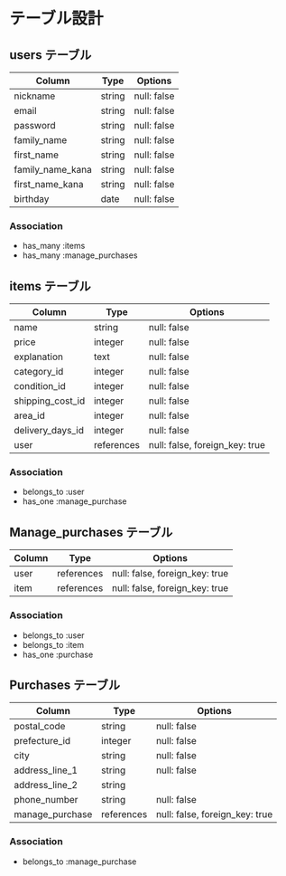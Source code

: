 # テーブル設計

## users テーブル

| Column           | Type   | Options     |
| ---------------- | ------ | ----------- |
| nickname         | string | null: false |
| email            | string | null: false |
| password         | string | null: false |
| family_name      | string | null: false |
| first_name       | string | null: false |
| family_name_kana | string | null: false |
| first_name_kana  | string | null: false |
| birthday         | date   | null: false |

### Association

- has_many :items
- has_many :manage_purchases

## items テーブル

| Column           | Type       | Options                        |
| ---------------- | ---------- | ------------------------------ |
| name             | string     | null: false                    |
| price            | integer    | null: false                    |
| explanation      | text       | null: false                    |
| category_id      | integer    | null: false                    |
| condition_id     | integer    | null: false                    |
| shipping_cost_id | integer    | null: false                    |
| area_id          | integer    | null: false                    |
| delivery_days_id | integer    | null: false                    |
| user             | references | null: false, foreign_key: true |

### Association
 
- belongs_to :user
- has_one :manage_purchase

## Manage_purchases テーブル

| Column | Type       | Options                        |
| ------ | ---------- | ------------------------------ |
| user   | references | null: false, foreign_key: true |
| item   | references | null: false, foreign_key: true |

### Association

- belongs_to :user
- belongs_to :item
- has_one :purchase

## Purchases テーブル

| Column          | Type       | Options                        |
| --------------- | -------    | ------------------------------ |
| postal_code     | string     | null: false                    |
| prefecture_id   | integer    | null: false                    |
| city            | string     | null: false                    |
| address_line_1  | string     | null: false                    |
| address_line_2  | string     |                                |
| phone_number    | string     | null: false                    |
| manage_purchase | references | null: false, foreign_key: true |

### Association

- belongs_to :manage_purchase